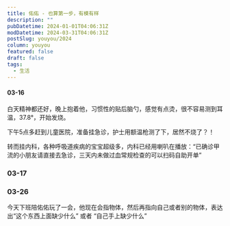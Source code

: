 ```yaml
---
title: 佑佑 - 也算第一步，有模有样
description: ""
pubDatetime: 2024-01-01T04:06:31Z
modDatetime: 2024-03-31T04:06:31Z
postSlug: youyou/2024
column: youyou
featured: false
draft: false
tags:
  - 生活
---
```


#### 03-16

白天精神都还好，晚上抱着他，习惯性的贴后脑勺，感觉有点烫，很不容易测到耳温，37.8°，开始发烧。

下午5点多赶到儿童医院，准备挂急诊，护士用额温枪测了下，居然不烧了？！

转而挂内科，各种呼吸道疾病的宝宝超级多，内科已经用喇叭在播放：“已确诊甲流的小朋友请直接去急诊，三天内未做过血常规检查的可以扫码自助开单”

### 03-17

### 03-26

今天下班陪佑佑玩了一会，他现在会指物体，然后再指向自己或者别的物体，表达出“这个东西上面缺少什么” 或者 “自己手上缺少什么”